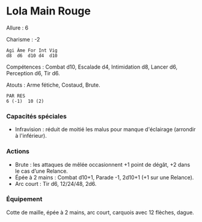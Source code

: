# Lola Main Rouge

Allure : 6

Charisme : -2

	Agi	Âme	For	Int	Vig
	d8	d6	d10	d4	d10

Compétences : Combat d10, Escalade d4, Intimidation d8, Lancer d6, Perception d6, Tir d6.

Atouts : Arme fétiche, Costaud, Brute.

	PAR	RES
	6 (-1)	10 (2)

### Capacités spéciales
- Infravision : réduit de moitié les malus pour manque d'éclairage (arrondir à l'inférieur).

### Actions
- Brute : les attaques de mêlée occasionnent +1 point de dégât, +2 dans le cas d’une Relance.
- Épée à 2 mains : Combat d10+1, Parade -1, 2d10+1 (+1 sur une Relance).
- Arc court : Tir d6, 12/24/48, 2d6.

### Équipement
Cotte de maille, épée à 2 mains, arc court, carquois avec 12 flèches, dague.
